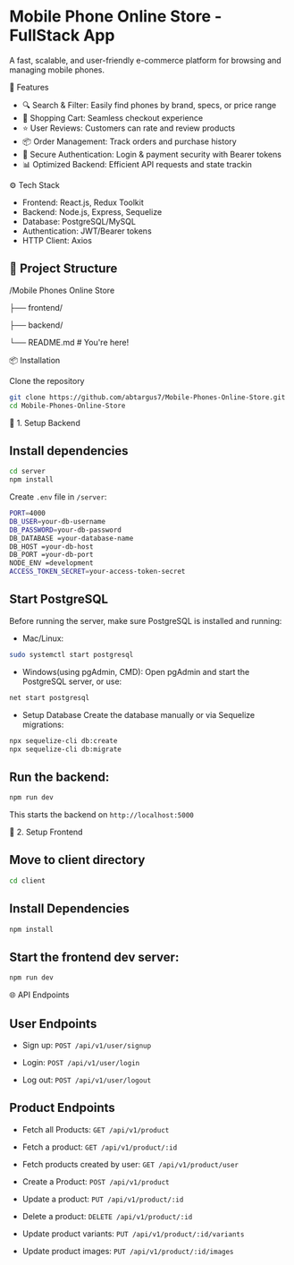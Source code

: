 #  Mobile Phone Online Store - FullStack App

A fast, scalable, and user-friendly e-commerce platform for browsing and managing mobile phones.

🚀 Features
- 🔍 Search & Filter: Easily find phones by brand, specs, or price range
- 🛒 Shopping Cart: Seamless checkout experience
- ⭐ User Reviews: Customers can rate and review products
- 📦 Order Management: Track orders and purchase history
- 🔐 Secure Authentication: Login & payment security with Bearer tokens
- 📊 Optimized Backend: Efficient API requests and state trackin

⚙️ Tech Stack
- Frontend: React.js, Redux Toolkit
- Backend: Node.js, Express, Sequelize
- Database: PostgreSQL/MySQL
- Authentication: JWT/Bearer tokens
- HTTP Client: Axios

## 📁 Project Structure

/Mobile Phones Online Store 

├── frontend/ 

├── backend/

└── README.md # You're here!


📦 Installation

Clone the repository

```bash
git clone https://github.com/abtargus7/Mobile-Phones-Online-Store.git
cd Mobile-Phones-Online-Store
```


🔧 1. Setup Backend


## Install dependencies
```bash
cd server
npm install
```

Create ```.env``` file in  ```/server```:

```bash
PORT=4000
DB_USER=your-db-username
DB_PASSWORD=your-db-password
DB_DATABASE =your-database-name
DB_HOST =your-db-host
DB_PORT =your-db-port
NODE_ENV =development
ACCESS_TOKEN_SECRET=your-access-token-secret
```


## Start PostgreSQL

Before running the server, make sure PostgreSQL is installed and running:

- Mac/Linux:
```bash
sudo systemctl start postgresql
```

- Windows(using pgAdmin, CMD):
    Open pgAdmin and start the PostgreSQL server, or use:
```bash
net start postgresql
```

- Setup Database
Create the database manually or via Sequelize migrations:
```bash
npx sequelize-cli db:create
npx sequelize-cli db:migrate
```


## Run the backend:

```bash
npm run dev
```
This starts the backend on ```http://localhost:5000```


🎨 2. Setup Frontend


## Move to client directory
```bash
cd client
```


## Install Dependencies
```bash
npm install
```


## Start the frontend dev server:
```bash
npm run dev
```


🌐 API Endpoints


## User Endpoints

- Sign up:
```POST /api/v1/user/signup```

- Login:
```POST /api/v1/user/login```

- Log out:
```POST /api/v1/user/logout```


## Product Endpoints

- Fetch all Products:
  ```GET /api/v1/product```

- Fetch a product:
  ```GET /api/v1/product/:id```

- Fetch products created by user:
  ```GET /api/v1/product/user```

- Create a Product:
  ```POST /api/v1/product```

- Update a product:
  ```PUT /api/v1/product/:id```

- Delete a product:
  ```DELETE /api/v1/product/:id```

- Update product variants:
  ```PUT /api/v1/product/:id/variants```

- Update product images:
  ```PUT /api/v1/product/:id/images```

  















